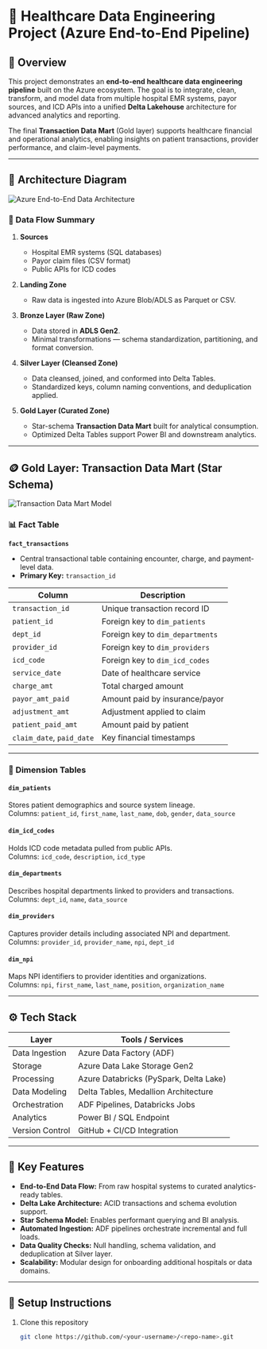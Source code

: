# 🏥 Healthcare Data Engineering Project (Azure End-to-End Pipeline)

## 📘 Overview
This project demonstrates an **end-to-end healthcare data engineering pipeline** built on the Azure ecosystem. The goal is to integrate, clean, transform, and model data from multiple hospital EMR systems, payor sources, and ICD APIs into a unified **Delta Lakehouse** architecture for advanced analytics and reporting.

The final **Transaction Data Mart** (Gold layer) supports healthcare financial and operational analytics, enabling insights on patient transactions, provider performance, and claim-level payments.

---

## 🧱 Architecture Diagram
![Azure End-to-End Data Architecture](<LINK_TO_AZURE_ARCHITECTURE_IMAGE>)

### 🔄 Data Flow Summary
1. **Sources**
   - Hospital EMR systems (SQL databases)
   - Payor claim files (CSV format)
   - Public APIs for ICD codes

2. **Landing Zone**
   - Raw data is ingested into Azure Blob/ADLS as Parquet or CSV.

3. **Bronze Layer (Raw Zone)**
   - Data stored in **ADLS Gen2**.
   - Minimal transformations — schema standardization, partitioning, and format conversion.

4. **Silver Layer (Cleansed Zone)**
   - Data cleansed, joined, and conformed into Delta Tables.
   - Standardized keys, column naming conventions, and deduplication applied.

5. **Gold Layer (Curated Zone)**
   - Star-schema **Transaction Data Mart** built for analytical consumption.
   - Optimized Delta Tables support Power BI and downstream analytics.

---

## 🪙 Gold Layer: Transaction Data Mart (Star Schema)
![Transaction Data Mart Model](<LINK_TO_DATA_MODEL_IMAGE>)

### 📊 Fact Table
**`fact_transactions`**
- Central transactional table containing encounter, charge, and payment-level data.
- **Primary Key:** `transaction_id`

| Column | Description |
|--------|--------------|
| `transaction_id` | Unique transaction record ID |
| `patient_id` | Foreign key to `dim_patients` |
| `dept_id` | Foreign key to `dim_departments` |
| `provider_id` | Foreign key to `dim_providers` |
| `icd_code` | Foreign key to `dim_icd_codes` |
| `service_date` | Date of healthcare service |
| `charge_amt` | Total charged amount |
| `payor_amt_paid` | Amount paid by insurance/payor |
| `adjustment_amt` | Adjustment applied to claim |
| `patient_paid_amt` | Amount paid by patient |
| `claim_date`, `paid_date` | Key financial timestamps |

---

### 🧩 Dimension Tables

#### `dim_patients`
Stores patient demographics and source system lineage.  
Columns: `patient_id`, `first_name`, `last_name`, `dob`, `gender`, `data_source`

#### `dim_icd_codes`
Holds ICD code metadata pulled from public APIs.  
Columns: `icd_code`, `description`, `icd_type`

#### `dim_departments`
Describes hospital departments linked to providers and transactions.  
Columns: `dept_id`, `name`, `data_source`

#### `dim_providers`
Captures provider details including associated NPI and department.  
Columns: `provider_id`, `provider_name`, `npi`, `dept_id`

#### `dim_npi`
Maps NPI identifiers to provider identities and organizations.  
Columns: `npi`, `first_name`, `last_name`, `position`, `organization_name`

---

## ⚙️ Tech Stack
| Layer | Tools / Services |
|-------|------------------|
| Data Ingestion | Azure Data Factory (ADF) |
| Storage | Azure Data Lake Storage Gen2 |
| Processing | Azure Databricks (PySpark, Delta Lake) |
| Data Modeling | Delta Tables, Medallion Architecture |
| Orchestration | ADF Pipelines, Databricks Jobs |
| Analytics | Power BI / SQL Endpoint |
| Version Control | GitHub + CI/CD Integration |

---

## 🚀 Key Features
- **End-to-End Data Flow:** From raw hospital systems to curated analytics-ready tables.  
- **Delta Lake Architecture:** ACID transactions and schema evolution support.  
- **Star Schema Model:** Enables performant querying and BI analysis.  
- **Automated Ingestion:** ADF pipelines orchestrate incremental and full loads.  
- **Data Quality Checks:** Null handling, schema validation, and deduplication at Silver layer.  
- **Scalability:** Modular design for onboarding additional hospitals or data domains.

---

## 🧰 Setup Instructions
1. Clone this repository  
   ```bash
   git clone https://github.com/<your-username>/<repo-name>.git
